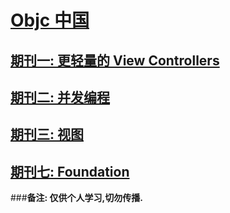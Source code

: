 # [Objc 中国](https://objccn.io)
## [期刊一: 更轻量的 View Controllers](Issue1/README.md)
## [期刊二: 并发编程](issue2/README.md)
## [期刊三: 视图](issue3/README.md)
## [期刊七: Foundation](issue7/README.md)


###**备注: 仅供个人学习,切勿传播.**